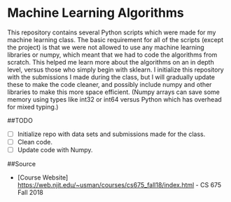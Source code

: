 # Machine Learning Algorithms

This repository contains several Python scripts which were made for my machine learning class. The basic requirement for all of the scripts (except the project) is that we were not allowed to use any machine learning libraries or numpy, which meant that we had to code the algorithms from scratch. This helped me learn more about the algorithms on an in depth level, versus those who simply begin with sklearn. I initialize this repository with the submissions I made during the class, but I will gradually update these to make the code cleaner, and possibly include numpy and other libraries to make this more space efficient. (Numpy arrays can save some memory using types like int32 or int64 versus Python which has overhead for mixed typing.)

##TODO
- [ ] Initialize repo with data sets and submissions made for the class.
- [ ] Clean code.
- [ ] Update code with Numpy.

##Source

* [Course Website] https://web.njit.edu/~usman/courses/cs675_fall18/index.html - CS 675 Fall 2018 
